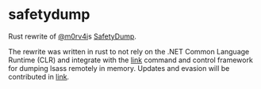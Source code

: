 # safetydump

Rust rewrite of [@m0rv4i](https://github.com/m0rv4i/SafetyDump)s [SafetyDump](https://github.com/m0rv4i/SafetyDump).

The rewrite was written in rust to not rely on the .NET Common Language Runtime (CLR) and integrate with the [link](https://github.com/postrequest/link/) command and control framework for dumping lsass remotely in memory. Updates and evasion will be contributed in [link](https://github.com/postrequest/link/).


